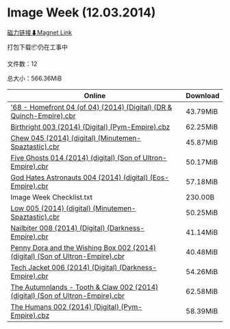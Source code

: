 # Image Week (12.03.2014)

[磁力链接⬇Magnet Link](magnet:?xt=urn:btih:bad7fdd330519b7d216bc3158de5ede7f7c39058&dn=Image%20Week%20%2812.03.2014%29)

打包下载📦仍在工事中

文件数：12

总大小：566.36MiB

Online | Download
--- | ---
['68 - Homefront 04 (of 04) (2014) (Digital) (DR & Quinch-Empire).cbr](https://github.com/alicewish/markdown/blob/master/comic/68-Homefront-04-of-04-2014-Digital-DR-Quinch-Empire-cbr.md) | 43.79MiB
[Birthright 003 (2014) (Digital) (Pym-Empire).cbz](https://github.com/alicewish/markdown/blob/master/comic/Birthright-003-2014-Digital-Pym-Empire-cbz.md) | 62.25MiB
[Chew 045 (2014) (digital) (Minutemen-Spaztastic).cbr](https://github.com/alicewish/markdown/blob/master/comic/Chew-045-2014-digital-Minutemen-Spaztastic-cbr.md) | 45.87MiB
[Five Ghosts 014 (2014) (digital) (Son of Ultron-Empire).cbr](https://github.com/alicewish/markdown/blob/master/comic/Five-Ghosts-014-2014-digital-Son-of-Ultron-Empire-cbr.md) | 50.17MiB
[God Hates Astronauts 004 (2014) (digital) (Eos-Empire).cbr](https://github.com/alicewish/markdown/blob/master/comic/God-Hates-Astronauts-004-2014-digital-Eos-Empire-cbr.md) | 57.18MiB
Image Week Checklist.txt | 230.00B
[Low 005 (2014) (digital) (Minutemen-Spaztastic).cbr](https://github.com/alicewish/markdown/blob/master/comic/Low-005-2014-digital-Minutemen-Spaztastic-cbr.md) | 50.25MiB
[Nailbiter 008 (2014) (Digital) (Darkness-Empire).cbr](https://github.com/alicewish/markdown/blob/master/comic/Nailbiter-008-2014-Digital-Darkness-Empire-cbr.md) | 41.14MiB
[Penny Dora and the Wishing Box 002 (2014) (digital) (Son of Ultron-Empire).cbr](https://github.com/alicewish/markdown/blob/master/comic/Penny-Dora-Wishing-Box-002-2014-digital-Son-of-Ultron-Empire-cbr.md) | 40.48MiB
[Tech Jacket 006 (2014) (Digital) (Darkness-Empire).cbr](https://github.com/alicewish/markdown/blob/master/comic/Tech-Jacket-006-2014-Digital-Darkness-Empire-cbr.md) | 54.26MiB
[The Autumnlands - Tooth & Claw 002 (2014) (digital) (Son of Ultron-Empire).cbr](https://github.com/alicewish/markdown/blob/master/comic/Autumnlands-Tooth-Claw-002-2014-digital-Son-of-Ultron-Empire-cbr.md) | 62.58MiB
[The Humans 002 (2014) (Digital) (Pym-Empire).cbz](https://github.com/alicewish/markdown/blob/master/comic/Humans-002-2014-Digital-Pym-Empire-cbz.md) | 58.39MiB